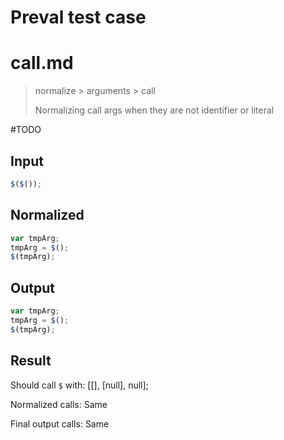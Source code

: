# Preval test case

# call.md

> normalize > arguments > call
>
> Normalizing call args when they are not identifier or literal

#TODO

## Input

`````js filename=intro
$($());
`````

## Normalized

`````js filename=intro
var tmpArg;
tmpArg = $();
$(tmpArg);
`````

## Output

`````js filename=intro
var tmpArg;
tmpArg = $();
$(tmpArg);
`````

## Result

Should call `$` with:
[[], [null], null];

Normalized calls: Same

Final output calls: Same
